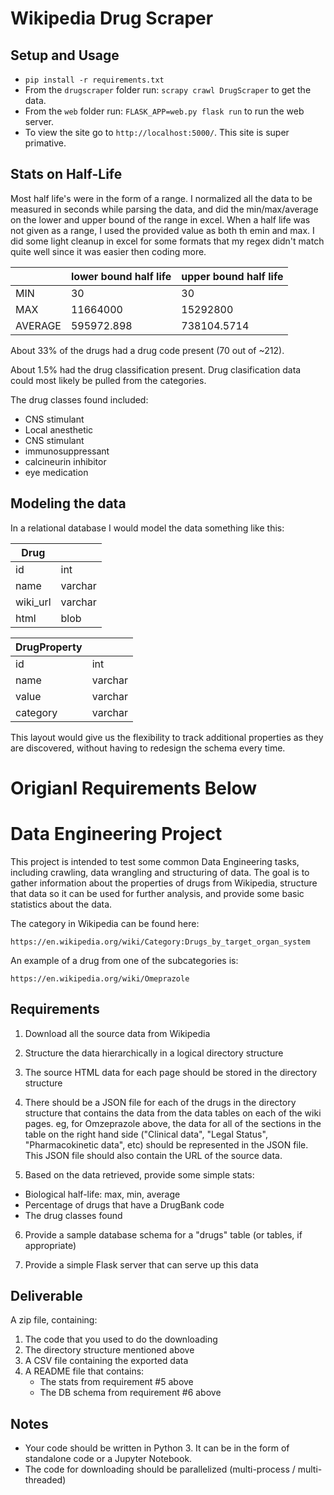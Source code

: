 # Wikipedia Drug Scraper



## Setup and Usage

* `pip install -r requirements.txt`
* From the `drugscraper` folder run: `scrapy crawl DrugScraper` to get the data.
* From the `web` folder run: `FLASK_APP=web.py flask run` to run the web server.
* To view the site go to `http://localhost:5000/`.  This site is super primative.


## Stats on Half-Life

Most half life's were in the form of a range.  I normalized all the data to be measured in seconds while parsing the
data, and did the min/max/average on the lower and upper bound of the range in excel.  When a half life was not given
as a range, I used the provided value as both th emin and max.  I did some light cleanup
in excel for some formats that my regex didn't match quite well since it was easier then coding more.

|           |lower bound half life  | upper bound half life |
|-----------|-----------------------|-----------------------|
| MIN	    | 30	                | 30                    |
| MAX	    | 11664000	            | 15292800              |
| AVERAGE	| 595972.898	        | 738104.5714           |


About 33% of the drugs had a drug code present (70 out of ~212).

About 1.5% had the drug classification present. Drug clasification data could most likely be pulled from the categories.

The drug classes found included:

* CNS stimulant
* Local anesthetic
* CNS stimulant
* immunosuppressant
* calcineurin inhibitor
* eye medication

## Modeling the data

In a relational database I would model the data something like this:

| Drug          |           |
|---------------|-----------|
| id            | int       |
| name          | varchar   |
| wiki_url      | varchar   |
| html          | blob      |

| DrugProperty  |           |
|---------------|-----------|
| id            | int       |
| name          | varchar   |
| value         | varchar   |
| category      | varchar   | -- this would be used to track the header from the infobox on wikipedia.

This layout would give us the flexibility to track additional properties as they are discovered, without having
to redesign the schema every time.

# Origianl Requirements Below

# Data Engineering Project

This project is intended to test some common Data Engineering tasks, including crawling, data wrangling and structuring of data. The goal is to gather information about the properties of drugs from Wikipedia, structure that data so it can be used for further analysis, and provide some basic statistics about the data.

The category in Wikipedia can be found here:

    https://en.wikipedia.org/wiki/Category:Drugs_by_target_organ_system

An example of a drug from one of the subcategories is:

    https://en.wikipedia.org/wiki/Omeprazole

## Requirements

1) Download all the source data from Wikipedia

2) Structure the data hierarchically in a logical directory structure

3) The source HTML data for each page should be stored in the directory structure

4) There should be a JSON file for each of the drugs in the directory structure that contains the data from the data
tables on each of the wiki pages.  eg, for Omzeprazole above, the data for all of the sections in the table on the right
hand side ("Clinical data", "Legal Status", "Pharmacokinetic data", etc) should be represented in the JSON file.  This
JSON file should also contain the URL of the source data.

5) Based on the data retrieved, provide some simple stats:

- Biological half-life: max, min, average
- Percentage of drugs that have a DrugBank code
- The drug classes found

6) Provide a sample database schema for a "drugs" table (or tables, if appropriate)

7) Provide a simple Flask server that can serve up this data


## Deliverable

A zip file, containing:

1) The code that you used to do the downloading
2) The directory structure mentioned above
3) A CSV file containing the exported data
4) A README file that contains:
    - The stats from requirement #5 above
    - The DB schema from requirement #6 above


## Notes

- Your code should be written in Python 3. It can be in the form of standalone code or a Jupyter Notebook.
- The code for downloading should be parallelized (multi-process / multi-threaded)

